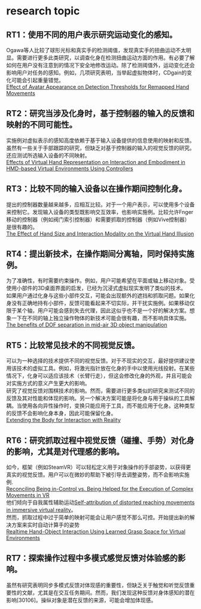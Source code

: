 # research topic

## RT1：使用不同的用户表示研究运动变化的感知。

Ogawa等人比较了球形光标和真实手的检测阈值，发现真实手的扭曲运动不太明显。需要进行更多此类研究，以调查化身在检测扭曲运动方面的作用。有必要了解如何在用户没有注意到的情况下安全地修改运动。除了检测阈值外，运动变化还会影响用户对任务的感知。例如，几项研究表明，当举起虚拟物体时，CDgain的变化可能会引起重量错觉。  
[Effect of Avatar Appearance on Detection Thresholds for Remapped Hand Movements](https://ieeexplore.ieee.org/abstract/document/8952604)



## RT2：研究当涉及化身时，基于控制器的输入的反馈和映射的不同可能性。

实施例对虚拟表示的感知高度依赖于基于输入设备提供的信息使用的映射和反馈。虽然有一些关于手部跟踪的研究，但缺乏对基于控制器的输入的视觉反馈的研究。还应测试所选输入设备的不同映射。  
[Effects of Virtual Hand Representation on Interaction and Embodiment in HMD-based Virtual Environments Using Controllers](https://ieeexplore.ieee.org/abstract/document/9089442)



## RT3：比较不同的输入设备以在操作期间控制化身。

提出的控制器数量越来越多，应相互比较。对于一个用户表示，可以使用多个设备来控制它。发现输入设备的类型既影响交互效率，也影响实施例。比较允许Fnger移动的控制器（例如阀门索引控制器）和需要抓取的控制器（例如Vive控制器）是很有趣的。  
[The Effect of Hand Size and Interaction Modality on the Virtual Hand Illusion](https://ieeexplore.ieee.org/abstract/document/8797787)



## RT4：提出新技术，在操作期间分离轴，同时保持实施例。

为了准确性，有时需要约束操作。例如，用户可能希望在平面或轴上移动对象。受使用小部件的3D桌面界面的启发，已经为沉浸式虚拟现实发明了类似的技术。  
如果用户通过化身与这些小部件交互，可能会出现额外的遮挡和抓取问题。如果化身没有正确地持有小部件，反馈可能看起来不切实际，并干扰实施例。如果移动仅限于某个轴，用户可能会感到失去代理，因此这似乎也不是一个好的解决方案。想象一下在不同的轴上独立操作物体的新技术可能会很有趣，而不影响具体实施。  
[The benefits of DOF separation in mid-air 3D object manipulation](https://dl.acm.org/doi/abs/10.1145/2993369.2993396)



## RT5：比较常见技术的不同视觉反馈。

可以为一种选择的技术提供不同的视觉反馈。对于不现实的交互，最好提供建议使用该技术的虚拟工具。例如，将激光指针放在化身的手中以使用光线投射。在某些情况下，化身可以适应该技术（长臂行走），但这会修改化身的外观，并且可能会对实施方式的意义产生更大的影响。  
研究了视觉反馈对围棋技术的影响。然而，需要进行更多类似的研究来测试不同的反馈及其对性能和体现的影响。另一个解决方案可能是将化身与用于操纵的工具解耦。当使用各向异性操作时，变换只能应用于工具，而不能应用于化身。这种类型的反馈不会影响化身本身，因此可能保留化身。  
[Extending the Body for Interaction with Reality](https://dl.acm.org/doi/abs/10.1145/3025453.3025689)

## RT6：研究抓取过程中视觉反馈（碰撞、手势）对化身的影响，尤其是对代理感的影响。

如今，框架（例如SteamVR）可以轻松定义用于对象操作的手部姿势，以获得更真实的视觉反馈。用户可以在微妙的帮助下被引导去调整姿势，而不会影响实施例.  
[Reconciling Being in-Control vs. Being Helped for the Execution of Complex Movements in VR](https://ieeexplore.ieee.org/abstract/document/8797716)  
他们倾向于自我属性辅助运动[Self-attribution of distorted reaching movements in immersive virtual reality](https://www.sciencedirect.com/science/article/pii/S0097849318301353)。  
然而，抓取过程中过于简单的映射可能会让用户感觉不那么可控。开始提出新的解决方案来实时自动计算手的姿势  
[Realtime Hand-Object Interaction Using Learned Grasp Space for Virtual Environments](https://ieeexplore.ieee.org/abstract/document/8392385)

## RT7：探索操作过程中多模式感觉反馈对体验感的影响。

虽然有研究表明同步多模式反馈对体现感的重要性，但缺乏关于触觉和听觉反馈重要性的文献，尤其是在交互任务期间。然而，我们发现这种反馈对身体感知的潜在影响[30106]。操纵对象是潜在反馈的来源，可能会增加体现感。

